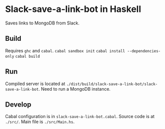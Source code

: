 Slack-save-a-link-bot in Haskell
================================
Saves links to MongoDB from Slack.

## Build
Requires `ghc` and `cabal`.
`cabal sandbox init`
`cabal install --dependencies-only`
`cabal build`

## Run
Compiled server is located at
`./dist/build/slack-save-a-link-bot/slack-save-a-link-bot`.
Need to run a MongoDB instance.

## Develop
Cabal configuration is in `slack-save-a-link-bot.cabal`.
Source code is at `./src/`.
Main file is `./src/Main.hs`.
